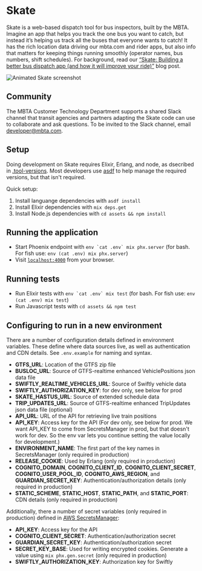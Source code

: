 # Skate

Skate is a web-based dispatch tool for bus inspectors, built by the MBTA. Imagine an app that helps you track the one bus you want to catch, but instead it’s helping us track all the buses that everyone wants to catch! It has the rich location data driving our mbta.com and rider apps, but also info that matters for keeping things running smoothly (operator names, bus numbers, shift schedules). For background, read our [“Skate: Building a better bus dispatch app (and how it will improve your ride)”](https://medium.com/mbta-tech/skate-building-a-better-bus-dispatch-app-and-how-it-will-improve-your-ride-51965d8ef7b9) blog post.

![Animated Skate screenshot](https://miro.medium.com/max/1024/1*zuUAIdkDfYRFEDscP9qHOg.gif)

## Community

The MBTA Customer Technology Department supports a shared Slack channel that transit agencies and partners adapting the Skate code can use to collaborate and ask questions. To be invited to the Slack channel, email [developer@mbta.com](mailto:developer@mbta.com).

## Setup

Doing development on Skate requires Elixir, Erlang, and node, as dsecribed in [.tool-versions](https://github.com/mbta/skate/blob/master/.tool-versions). Most developers use [asdf](https://asdf-vm.com/) to help manage the required versions, but that isn't required.

Quick setup:

1. Install languange dependencies with `asdf install`
1. Install Elixir dependencies with `mix deps.get`
1. Install Node.js dependencies with `cd assets && npm install`

## Running the application

- Start Phoenix endpoint with `` env `cat .env` mix phx.server `` (for bash. For fish use: `env (cat .env) mix phx.server`)
- Visit [`localhost:4000`](http://localhost:4000) from your browser.

## Running tests

- Run Elixir tests with `` env `cat .env` mix test `` (for bash. For fish use: `env (cat .env) mix test`)
- Run Javascript tests with `cd assets && npm test`

## Configuring to run in a new environment

There are a number of configuration details defined in environment variables. These define where data sources live, as well as authentication and CDN details. See `.env.example` for naming and syntax.

- **GTFS_URL**: Location of the GTFS zip file
- **BUSLOC_URL**: Source of GTFS-realtime enhanced VehiclePositions json data file
- **SWIFTLY_REALTIME_VEHICLES_URL**: Source of Swiftly vehicle data
- **SWIFTLY_AUTHORIZATION_KEY**: for dev only, see below for prod
- **SKATE_HASTUS_URL**: Source of extended schedule data
- **TRIP_UPDATES_URL**: Source of GTFS-realtime enhanced TripUpdates json data file (optional)
- **API_URL**: URL of the API for retrieving live train positions
- **API_KEY**: Access key for the API (For dev only, see below for prod. We want API_KEY to come from SecretsManager in prod, but that doesn't work for dev. So the env var lets you continue setting the value locally for development.)
- **ENVIRONMENT_NAME**: The first part of the key names in SecretsManager (only required in production)
- **RELEASE_COOKIE**: Used by Erlang (only required in production)
- **COGNITO_DOMAIN**, **COGNITO_CLIENT_ID**, **COGNITO_CLIENT_SECRET**, **COGNITO_USER_POOL_ID**, **COGNITO_AWS_REGION**, and **GUARDIAN_SECRET_KEY**: Authentication/authorization details (only required in production)
- **STATIC_SCHEME**, **STATIC_HOST**, **STATIC_PATH**, and **STATIC_PORT**: CDN details (only required in production)

Additionally, there a number of secret variables (only required in production) defined in [AWS SecretsManager](https://console.aws.amazon.com/secretsmanager):

- **API_KEY**: Access key for the API
- **COGNITO_CLIENT_SECRET**: Authentication/authorization secret
- **GUARDIAN_SECRET_KEY**: Authentication/authorization secret
- **SECRET_KEY_BASE**: Used for writing encrypted cookies. Generate a value using `mix phx.gen.secret` (only required in production)
- **SWIFTLY_AUTHORIZATION_KEY**: Authorization key for Swiftly
